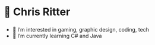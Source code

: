 # 🖖 Chris Ritter

###

- 👀 I’m interested in gaming, graphic design, coding, tech
- 🌱 I’m currently learning C# and Java
<!---
chriritt/chriritt is a ✨ special ✨ repository because its `README.md` (this file) appears on your GitHub profile.
You can click the Preview link to take a look at your changes.
--->
